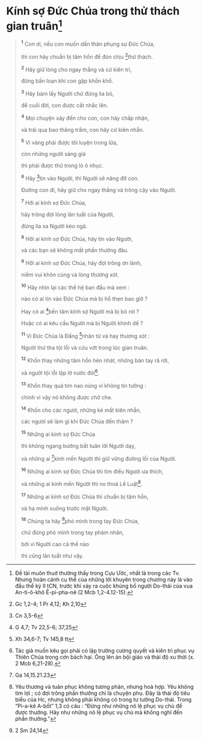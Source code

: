 # Kính sợ Đức Chúa trong thử thách gian truân[^1-8c814e86-603f-4e8a-bb7d-f4676721685b]

> <sup><b>1</b></sup> Con ơi, nếu con muốn dấn thân phụng sự Đức Chúa,
>
> thì con hãy chuẩn bị tâm hồn để đón chịu [^1@-8c814e86-603f-4e8a-bb7d-f4676721685b]thử thách.
>
> <sup><b>2</b></sup> Hãy giữ lòng cho ngay thẳng và cứ kiên trì,
>
> đừng bấn loạn khi con gặp khốn khổ.
>
> <sup><b>3</b></sup> Hãy bám lấy Người chứ đừng lìa bỏ,
>
> để cuối đời, con được cất nhắc lên.
>
> <sup><b>4</b></sup> Mọi chuyện xảy đến cho con, con hãy chấp nhận,
>
> và trải qua bao thăng trầm, con hãy cứ kiên nhẫn.
>
> <sup><b>5</b></sup> Vì vàng phải được tôi luyện trong lửa,
>
> còn những người sáng giá
>
> thì phải được thử trong lò ô nhục.
>
> <sup><b>6</b></sup> Hãy [^2@-8c814e86-603f-4e8a-bb7d-f4676721685b]tin vào Người, thì Người sẽ nâng đỡ con.
>
> Đường con đi, hãy giữ cho ngay thẳng và trông cậy vào Người.
>
> <sup><b>7</b></sup> Hỡi ai kính sợ Đức Chúa,
>
> hãy trông đợi lòng lân tuất của Người,
>
> đừng lìa xa Người kẻo ngã.
>
> <sup><b>8</b></sup> Hỡi ai kính sợ Đức Chúa, hãy tin vào Người,
>
> và các bạn sẽ không mất phần thưởng đâu.
>
> <sup><b>9</b></sup> Hỡi ai kính sợ Đức Chúa, hãy đợi trông ơn lành,
>
> niềm vui khôn cùng và lòng thương xót.
>
> <sup><b>10</b></sup> Hãy nhìn lại các thế hệ ban đầu mà xem :
>
> nào có ai tin vào Đức Chúa mà bị hổ thẹn bao giờ ?
>
> Hay có ai [^3@-8c814e86-603f-4e8a-bb7d-f4676721685b]bền tâm kính sợ Người mà bị bỏ rơi ?
>
> Hoặc có ai kêu cầu Người mà bị Người khinh dể ?
>
> <sup><b>11</b></sup> Vì Đức Chúa là Đấng [^4@-8c814e86-603f-4e8a-bb7d-f4676721685b]nhân từ và hay thương xót :
>
> Người thứ tha tội lỗi và cứu vớt trong lúc gian truân.
>
> <sup><b>12</b></sup> Khốn thay những tâm hồn hèn nhát, những bàn tay rã rời,
>
> và người tội lỗi lập lờ nước đôi[^2-8c814e86-603f-4e8a-bb7d-f4676721685b].
>
> <sup><b>13</b></sup> Khốn thay quả tim nao núng vì không tin tưởng :
>
> chính vì vậy nó không được chở che.
>
> <sup><b>14</b></sup> Khốn cho các ngươi, những kẻ mất kiên nhẫn,
>
> các ngươi sẽ làm gì khi Đức Chúa đến thăm ?
>
> <sup><b>15</b></sup> Những ai kính sợ Đức Chúa
>
> thì không ngang bướng bất tuân lời Người dạy,
>
> và những ai [^5@-8c814e86-603f-4e8a-bb7d-f4676721685b]kính mến Người thì giữ vững đường lối của Người.
>
> <sup><b>16</b></sup> Những ai kính sợ Đức Chúa thì tìm điều Người ưa thích,
>
> và những ai kính mến Người thì no thoả Lề Luật[^3-8c814e86-603f-4e8a-bb7d-f4676721685b].
>
> <sup><b>17</b></sup> Những ai kính sợ Đức Chúa thì chuẩn bị tâm hồn,
>
> và hạ mình xuống trước mặt Người.
>
> <sup><b>18</b></sup> Chúng ta hãy [^6@-8c814e86-603f-4e8a-bb7d-f4676721685b]phó mình trong tay Đức Chúa,
>
> chứ đừng phó mình trong tay phàm nhân,
>
> bởi vì Người cao cả thế nào
>
> thì cũng lân tuất như vậy.

[^1-8c814e86-603f-4e8a-bb7d-f4676721685b]: Đề tài muôn thuở thường thấy trong Cựu Ước, nhất là trong các Tv. Nhưng hoàn cảnh cụ thể của những lời khuyên trong chương này là vào đầu thế kỷ II tCN, trước khi xảy ra cuộc khủng bố người Do-thái của vua An-ti-ô-khô Ê-pi-pha-nê (2 Mcb 1,2-4.12-15).
[^2-8c814e86-603f-4e8a-bb7d-f4676721685b]: Tác giả muốn kêu gọi phải có lập trường cương quyết và kiên trì phục vụ Thiên Chúa trong cơn bách hại. Ông lên án bội giáo và thái độ xu thời (x. 2 Mcb 6,21-28).
[^3-8c814e86-603f-4e8a-bb7d-f4676721685b]: Yêu thương và tuân phục không tương phản, nhưng hoà hợp. Yêu không tìm lợi ; có đợi trông phần thưởng chỉ là chuyện phụ. Đây là thái độ tiêu biểu của Hc, nhưng không phải không có trong tư tưởng Do-thái. Trong “Pi-a-kê A-bốt” 1,3 có câu : “Đừng như những nô lệ phục vụ chủ để được thưởng. Hãy như những nô lệ phục vụ chủ mà không nghĩ đến phần thưởng.”
[^1@-8c814e86-603f-4e8a-bb7d-f4676721685b]: Gc 1,2-4; 1 Pr 4,12; Kh 2,10
[^2@-8c814e86-603f-4e8a-bb7d-f4676721685b]: Cn 3,5-6
[^3@-8c814e86-603f-4e8a-bb7d-f4676721685b]: G 4,7; Tv 22,5-6; 37,25
[^4@-8c814e86-603f-4e8a-bb7d-f4676721685b]: Xh 34,6-7; Tv 145,8 tt
[^5@-8c814e86-603f-4e8a-bb7d-f4676721685b]: Ga 14,15.21.23
[^6@-8c814e86-603f-4e8a-bb7d-f4676721685b]: 2 Sm 24,14